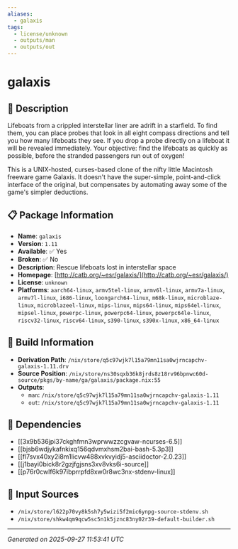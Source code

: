 ```yaml
---
aliases:
  - galaxis
tags:
  - license/unknown
  - outputs/man
  - outputs/out
---
```


# galaxis

## 📝 Description

Lifeboats from a crippled interstellar liner are adrift in a starfield. To
find them, you can place probes that look in all eight compass directions
and tell you how many lifeboats they see. If you drop a probe directly on
a lifeboat it will be revealed immediately. Your objective: find the
lifeboats as quickly as possible, before the stranded passengers run out
of oxygen!

This is a UNIX-hosted, curses-based clone of the nifty little Macintosh
freeware game Galaxis. It doesn't have the super-simple, point-and-click
interface of the original, but compensates by automating away some of the
game's simpler deductions.


## 📋 Package Information

- **Name**: `galaxis`
- **Version**: `1.11`
- **Available**: ✅ Yes
- **Broken**: ✅ No
- **Description**: Rescue lifeboats lost in interstellar space
- **Homepage**: [http://catb.org/~esr/galaxis/](http://catb.org/~esr/galaxis/)
- **License**: `unknown`
- **Platforms**: `aarch64-linux`, `armv5tel-linux`, `armv6l-linux`, `armv7a-linux`, `armv7l-linux`, `i686-linux`, `loongarch64-linux`, `m68k-linux`, `microblaze-linux`, `microblazeel-linux`, `mips-linux`, `mips64-linux`, `mips64el-linux`, `mipsel-linux`, `powerpc-linux`, `powerpc64-linux`, `powerpc64le-linux`, `riscv32-linux`, `riscv64-linux`, `s390-linux`, `s390x-linux`, `x86_64-linux`

## 🔧 Build Information

- **Derivation Path**: `/nix/store/q5c97wjk7l15a79mn11sa0wjrncapchv-galaxis-1.11.drv`
- **Source Position**: `/nix/store/ns30sqxb36k8jrds8z18rv96bpnwc60d-source/pkgs/by-name/ga/galaxis/package.nix:55`
- **Outputs**:
  - `man`:  `/nix/store/q5c97wjk7l15a79mn11sa0wjrncapchv-galaxis-1.11`
  - `out`:  `/nix/store/q5c97wjk7l15a79mn11sa0wjrncapchv-galaxis-1.11`

## 🔗 Dependencies

- [[3x9b536jpi37ckghfmn3wprwwzzcgvaw-ncurses-6.5]]
- [[bjsb6wdjykafnkixq156qdvmxhsm2bai-bash-5.3p3]]
- [[fl7svx40xy2i8m1licvw488xvkvyidj5-asciidoctor-2.0.23]]
- [[j1bayi0bick8r2gzjfgjsns3xv8vks6i-source]]
- [[p76r0cwlf6k97ibprrpfd8xw0r8wc3nx-stdenv-linux]]

## 📁 Input Sources

- `/nix/store/l622p70vy8k5sh7y5wizi5f2mic6ynpg-source-stdenv.sh`
- `/nix/store/shkw4qm9qcw5sc5n1k5jznc83ny02r39-default-builder.sh`

---
*Generated on 2025-09-27 11:53:41 UTC*
